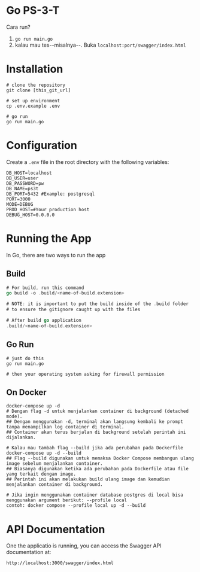 # Go PS-3-T
Cara run?
1. `go run main.go`
2. kalau mau tes--misalnya--. Buka `localhost:port/swagger/index.html`

# Installation
```
# clone the repository
git clone [this_git_url]

# set up environment
cp .env.example .env

# go run
go run main.go
```

# Configuration
Create a `.env` file in the root directory with the following variables:
```
DB_HOST=localhost
DB_USER=user
DB_PASSWORD=pw
DB_NAME=ps3t
DB_PORT=5432 #Example: postgresql
PORT=3000
MODE=DEBUG
PROD_HOST=#Your production host
DEBUG_HOST=0.0.0.0
```

# Running the App

In Go, there are two ways to run the app

## Build

```go
# For build, run this command
go build -o .build/<name-of-build.extension>

# NOTE: it is important to put the build inside of the .build folder
# to ensure the gitignore caught up with the files

# After build go application
.build/<name-of-build.extension>
```

## Go Run
```
# just do this
go run main.go

# then your operating system asking for firewall permission
```

## On Docker

```
docker-compose up -d
# Dengan flag -d untuk menjalankan container di background (detached mode).
## Dengan menggunakan -d, terminal akan langsung kembali ke prompt tanpa menampilkan log container di terminal.
## Container akan terus berjalan di background setelah perintah ini dijalankan.

# Kalau mau tambah flag --build jika ada perubahan pada Dockerfile
docker-compose up -d --build
## Flag --build digunakan untuk memaksa Docker Compose membangun ulang image sebelum menjalankan container.
## Biasanya digunakan ketika ada perubahan pada Dockerfile atau file yang terkait dengan image.
## Perintah ini akan melakukan build ulang image dan kemudian menjalankan container di background.

# Jika ingin menggunakan container database postgres di local bisa menggunakan argument berikut: --profile local
contoh: docker compose --profile local up -d --build
```

# API Documentation
One the applicatio is running, you can access the Swagger API documentation at:
```
http://localhost:3000/swagger/index.html
```
